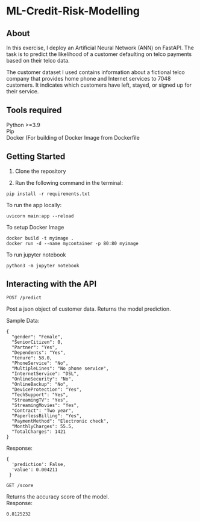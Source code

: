 # ML-Credit-Risk-Modelling

## About

In this exercise, I deploy an Artificial Neural Network (ANN) on FastAPI. The task is to predict the likelihood of a customer defaulting on telco payments based on their telco data.

The customer dataset I used contains information about a fictional telco company that provides home phone and Internet services to 7048 customers. It indicates which customers have left, stayed, or signed up for their service.



## Tools required

Python >=3.9   
Pip    
Docker (For building of Docker Image from Dockerfile     


## Getting Started

1. Clone the repository 

2. Run the following command in the terminal:

```
pip install -r requirements.txt
```

To run the app locally: 
```
uvicorn main:app --reload
```

To setup Docker Image
```
docker build -t myimage .
docker run -d --name mycontainer -p 80:80 myimage
```
To run jupyter notebook
```
python3 -m jupyter notebook
```
## Interacting with the API

```
POST /predict
```
Post a json object of customer data. Returns the model prediction.

Sample Data:
```
{
  "gender": "Female",
  "SeniorCitizen": 0,
  "Partner": "Yes",
  "Dependents": "Yes",
  "tenure": 58.0,
  "PhoneService": "No",
  "MultipleLines": "No phone service",
  "InternetService": "DSL",
  "OnlineSecurity": "No",
  "OnlineBackup": "No",
  "DeviceProtection": "Yes",
  "TechSupport": "Yes",
  "StreamingTV": "Yes",
  "StreamingMovies": "Yes",
  "Contract": "Two year",
  "PaperlessBilling": "Yes",
  "PaymentMethod": "Electronic check",
  "MonthlyCharges": 55.5,
  "TotalCharges": 1421
}
```
Response:
```
{
  'prediction': False, 
  'value': 0.004211
 } 
```

```
GET /score
```
Returns the accuracy score of the model.   
Response:
```
0.8125232
```






